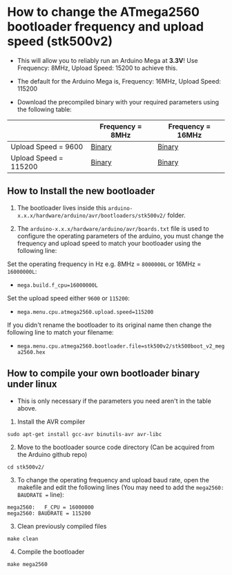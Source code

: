 How to change the ATmega2560 bootloader frequency and upload speed (stk500v2)
==================================================================================

- This will allow you to reliably run an Arduino Mega at **3.3V**! Use Frequency: 8MHz, Upload Speed: 15200 to achieve this.

- The default for the Arduino Mega is, Frequency: 16MHz, Upload Speed: 115200

- Download the precompiled binary with your required parameters using the following table:

|                      | Frequency = 8MHz                                          | Frequency = 16MHz                                          |
|----------------------|-----------------------------------------------------------|------------------------------------------------------------|
| Upload Speed = 9600  | [Binary](stk500v2/stk500boot_v2_mega2560-8MHz-9600.hex)   | [Binary](stk500v2/stk500boot_v2_mega2560-16MHz-9600.hex)   |
| Upload Speed = 115200 | [Binary](stk500v2/stk500boot_v2_mega2560-8MHz-115200.hex) | [Binary](stk500v2/stk500boot_v2_mega2560-16MHz-115200.hex) |

## How to Install the new bootloader

1. The bootloader lives inside this `arduino-x.x.x/hardware/arduino/avr/bootloaders/stk500v2/` folder.

2. The `arduino-x.x.x/hardware/arduino/avr/boards.txt` file is used to configure the operating parameters of the arduino, you must change the frequency and upload speed to match your bootloader using the following line:

Set the operating frequency in Hz e.g. 8MHz = `8000000L` or 16MHz = `16000000L`:  

- `mega.build.f_cpu=16000000L`

Set the upload speed either `9600` or `115200`:

- `mega.menu.cpu.atmega2560.upload.speed=115200`

If you didn't rename the bootloader to its original name then change the following line to match your filename:

- `mega.menu.cpu.atmega2560.bootloader.file=stk500v2/stk500boot_v2_mega2560.hex`

## How to compile your own bootloader binary under linux

- This is only necessary if the parameters you need aren't in the table above.

1. Install the AVR compiler

`sudo apt-get install gcc-avr binutils-avr avr-libc`

2. Move to the bootloader source code directory (Can be acquired from the Arduino github repo)

`cd stk500v2/`

3. To change the operating frequency and upload baud rate, open the makefile and edit the following lines (You may need to add the `mega2560: BAUDRATE =` line):

```
mega2560:	F_CPU = 16000000
mega2560: BAUDRATE = 115200
```

3. Clean previously compiled files

`make clean`

4. Compile the bootloader

`make mega2560`
